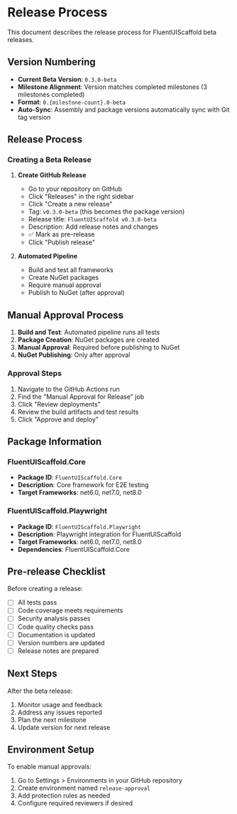 # Release Process

This document describes the release process for FluentUIScaffold beta releases.

## Version Numbering

- **Current Beta Version**: `0.3.0-beta`
- **Milestone Alignment**: Version matches completed milestones (3 milestones completed)
- **Format**: `0.{milestone-count}.0-beta`
- **Auto-Sync**: Assembly and package versions automatically sync with Git tag version

## Release Process

### Creating a Beta Release

1. **Create GitHub Release**
   - Go to your repository on GitHub
   - Click "Releases" in the right sidebar
   - Click "Create a new release"
   - Tag: `v0.3.0-beta` (this becomes the package version)
   - Release title: `FluentUIScaffold v0.3.0-beta`
   - Description: Add release notes and changes
   - ✅ Mark as pre-release
   - Click "Publish release"

2. **Automated Pipeline**
   - Build and test all frameworks
   - Create NuGet packages
   - Require manual approval
   - Publish to NuGet (after approval)

## Manual Approval Process

1. **Build and Test**: Automated pipeline runs all tests
2. **Package Creation**: NuGet packages are created
3. **Manual Approval**: Required before publishing to NuGet
4. **NuGet Publishing**: Only after approval

### Approval Steps

1. Navigate to the GitHub Actions run
2. Find the "Manual Approval for Release" job
3. Click "Review deployments"
4. Review the build artifacts and test results
5. Click "Approve and deploy"

## Package Information

### FluentUIScaffold.Core
- **Package ID**: `FluentUIScaffold.Core`
- **Description**: Core framework for E2E testing
- **Target Frameworks**: net6.0, net7.0, net8.0

### FluentUIScaffold.Playwright
- **Package ID**: `FluentUIScaffold.Playwright`
- **Description**: Playwright integration for FluentUIScaffold
- **Target Frameworks**: net6.0, net7.0, net8.0
- **Dependencies**: FluentUIScaffold.Core

## Pre-release Checklist

Before creating a release:

- [ ] All tests pass
- [ ] Code coverage meets requirements
- [ ] Security analysis passes
- [ ] Code quality checks pass
- [ ] Documentation is updated
- [ ] Version numbers are updated
- [ ] Release notes are prepared

## Next Steps

After the beta release:

1. Monitor usage and feedback
2. Address any issues reported
3. Plan the next milestone
4. Update version for next release

## Environment Setup

To enable manual approvals:

1. Go to Settings > Environments in your GitHub repository
2. Create environment named `release-approval`
3. Add protection rules as needed
4. Configure required reviewers if desired 